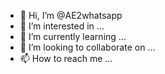 - 👋 Hi, I’m @AE2whatsapp
- 👀 I’m interested in ...
- 🌱 I’m currently learning ...
- 💞️ I’m looking to collaborate on ...
- 📫 How to reach me ...

<!---
AE2whatsapp/AE2whatsapp is a ✨ special ✨ repository because its `README.md` (this file) appears on your GitHub profile.
You can click the Preview link to take a look at your changes.
--->
